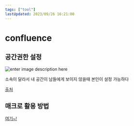 ```yaml
---
tags: ["tool"]
lastUpdated: 2023/09/26 16:21:00
---
```


# confluence

## 공간권한 설정

![enter image description here](https://www.lesstif.com/ats/files/35356708/35356859/1/1475579685000/image2016-10-4+20:30:30.png)

소속이 달라서 내 공간이 남들에게 보이지 않을때 본인이 설정 가능하다 

[출처](https://www.lesstif.com/ats/confluence-space-page-permission-restriction-35356708.html)

## 매크로 활용 방법
[여기~!](https://www.lesstif.com/ats/confluence-macro-23757211.html)

<!--stackedit_data:
eyJoaXN0b3J5IjpbLTEyNDQxMTgwNzEsMTYwMDIyMzAwLC0xNT
Y5Mzc4MjE0XX0=
-->